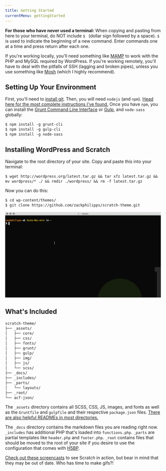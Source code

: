 ```yaml
---
title: Getting Started
currentMenu: gettingStarted
---
```


**For those who have never used a terminal:** When copying and pasting from here to your terminal, do NOT include `$ ` (dollar sign followed by a space). `$ ` is used to indicate the beginning of a new command. Enter commands one at a time and press return after each one.

If you're working locally, you'll need something like [MAMP](http://www.mamp.info/en/) to work with the PHP and MySQL required by WordPress. If you're working remotely, you'll have to deal with the pitfalls of SSH (lagging and broken pipes), unless you use something like [Mosh](http://mosh.mit.edu/) (which I highly recommend).

## Setting Up Your Environment

First, you'll need to [install git](http://git-scm.com/book/en/Getting-Started-Installing-Git). Then, you will need `nodejs` (and `npm`). [Head here for the most complete instructions I've found.](https://github.com/joyent/node/wiki/Installing-Node.js-via-package-manager) Once you have `npm`, you can install the [Grunt Command Line Interface](http://gruntjs.com/getting-started) or [Gulp](https://github.com/gulpjs/gulp/blob/master/docs/getting-started.md), and `node-sass` globally:

```
$ npm install -g grunt-cli
$ npm install -g gulp-cli
$ npm install -g node-sass
```

## Installing WordPress and Scratch

Navigate to the root directory of your site. Copy and paste this into your terminal:

```
$ wget http://wordpress.org/latest.tar.gz && tar xfz latest.tar.gz && mv wordpress/* ./ && rmdir ./wordpress/ && rm -f latest.tar.gz
```

Now you can do this:

```
$ cd wp-content/themes/
$ git clone https://github.com/zackphilipps/scratch-theme.git
```

![Getting Started Screencast](/_assets/img/screencast1.gif)

## What's Included

```
scratch-theme/
├── _assets/
│   ├── core/
│   ├── css/
│   ├── fonts/
│   ├── grunt/
│   ├── gulp/
│   ├── img/
│   ├── js/
│   └── scss/
├── _docs/
├── _includes/
├── _parts/
│   └── layouts/
├── _root/
└── acf-json/
```

The `_assets` directory contains all SCSS, CSS, JS, images, and fonts as well as the `Gruntfile` and `gulpfile` and their respective `package.json` files. [There are also helpful READMEs in most directories.](https://github.com/zackphilipps/scratch-theme)

The `_docs` directory contains the markdown files you are reading right now. `_includes` has additional PHP that's loaded into `functions.php`. `_parts` are partial templates like `header.php` and `footer.php`. `_root` contains files that should be moved to the root of your site if you desire to use the configuration that comes with [H5BP](https://html5boilerplate.com/).

[Check out these screencasts](/screencasts.html) to see Scratch in action, but bear in mind that they may be out of date. Who has time to make gifs?!
